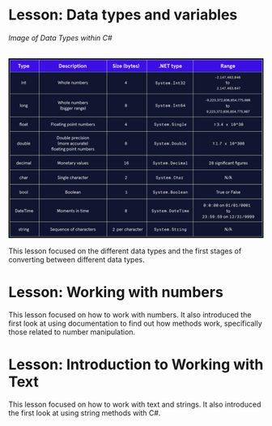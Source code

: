 # Lesson: Data types and variables

###### Image of Data Types within C#
![alt text](data_types.png)

This lesson focused on the different data types and the first stages of converting between different data types.

# Lesson: Working with numbers

This lesson focused on how to work with numbers. It also introduced the first look at using documentation to find out how methods work, specifically those related to number manipulation.

# Lesson: Introduction to Working with Text

This lesson focused on how to work with text and strings. It also introduced the first look at using string methods with C#.